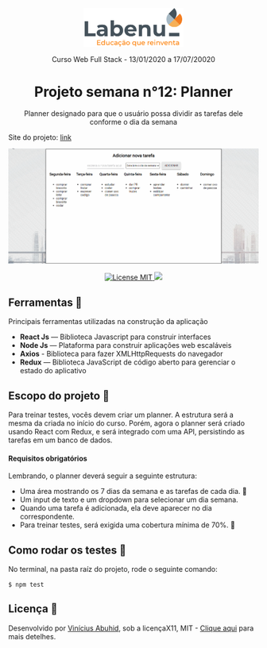 <p align="center">
<img src="./assets/Labenu.png" alt="slogan Labenu" width="200px">
</p>

<p align="center">Curso Web Full Stack - 13/01/2020 a 17/07/20020</p>


<h1 align="center">
Projeto semana n°12: Planner
</h1>

<p align="center">Planner designado para que o usuário possa dividir as tarefas dele conforme o dia da semana </p>

Site do projeto: [link](https://possible-powder.surge.sh)

<img src="./assets/gif-site.gif" alt="gif-projeto-spoti4"></img>

<p align="center">
  <a href="https://opensource.org/licenses/MIT">
    <img src="https://img.shields.io/badge/License-MIT-blue.svg" alt="License MIT">
    <img src="https://img.shields.io/badge/tests-11%20tests%2011%20passed-green">
  </a>
</p>

## Ferramentas :wrench:
Principais ferramentas utilizadas na construção da aplicação

- **React Js** — Biblioteca Javascript para construir interfaces
- **Node Js** — Plataforma para construir aplicações web escaláveis
- **Axios** - Biblioteca para fazer XMLHttpRequests do navegador
- **Redux** — Biblioteca JavaScript de código aberto para gerenciar o estado do aplicativo

## Escopo do projeto :pushpin:
Para treinar testes, vocês devem criar um planner. A estrutura será a mesma da criada no início do curso. Porém, agora o planner será criado usando React com Redux, e será integrado com uma API, persistindo as tarefas em um banco de dados.

#### Requisitos obrigatórios ####
Lembrando, o planner deverá seguir a seguinte estrutura:
<ul>
<li> Uma área mostrando os 7 dias da semana e as tarefas de cada dia. 🌚
<li> Um input de texto e um dropdown para selecionar um dia semana.
<li> Quando uma tarefa é adicionada, ela deve aparecer no dia correspondente.
<li> Para treinar testes, será exigida uma cobertura mínima de 70%. 🌚
</ul>

## Como rodar os testes :microscope:

No terminal, na pasta raíz do projeto, rode o seguinte comando:

```
$ npm test 
```

## Licença :page_with_curl:

Desenvolvido por [Vinícius Abuhid](https://github.com/ViniciusAbuhid), sob a licençaX11, MIT - [Clique aqui](https://opensource.org/licenses/MIT) para mais detelhes.
